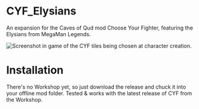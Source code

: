 # CYF_Elysians
An expansion for the Caves of Qud mod Choose Your Fighter, featuring the Elysians from MegaMan Legends. 

![Screenshot in game of the CYF tiles being chosen at character creation.](https://i.imgur.com/ijH1bCs.png)

# Installation
There's no Workshop yet, so just download the release and chuck it into your offline mod folder. Tested & works with the latest release of CYF from the Workshop.
